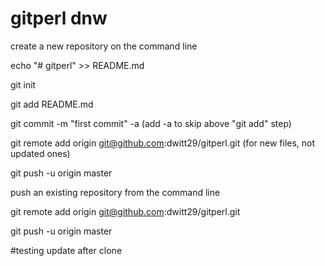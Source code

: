 # gitperl dnw

create a new repository on the command line

echo "# gitperl" >> README.md

git init

git add README.md

git commit -m "first commit"  -a   (add -a to skip above "git add" step)

git remote add origin git@github.com:dwitt29/gitperl.git   (for new files, not updated ones)

git push -u origin master


push an existing repository from the command line

git remote add origin git@github.com:dwitt29/gitperl.git

git push -u origin master


#testing update after clone

